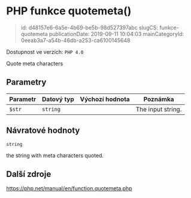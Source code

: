 PHP funkce quotemeta()
================================

> id: d48157e6-6a5e-4b69-be5b-98d527397abc
> slugCS: funkce-quotemeta
> publicationDate: 2019-09-11 10:04:03
> mainCategoryId: 0eeab3a7-a54b-46db-a253-ca6100145648

Dostupnost ve verzích: `PHP 4.0`

Quote meta characters


Parametry
--------------

| Parametr | Datový typ | Výchozí hodnota | Poznámka |
|-----|-----|-----|-----|
| `$str` | `string` |  | The input string. |


Návratové hodnoty
----------------

`string`

the string with meta characters quoted.

Další zdroje
------------

https://php.net/manual/en/function.quotemeta.php
